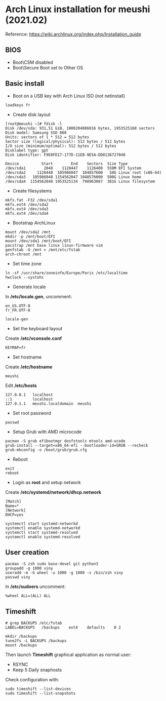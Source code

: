# Arch Linux installation for meushi (2021.02)

Reference: https://wiki.archlinux.org/index.php/Installation_guide

## BIOS

* Boot\CSM disabled
* Boot\Secure Boot set to Other OS

## Basic install

* Boot on a USB key with Arch Linux ISO (not netinstall)

```loadkeys fr```

* Create disk layout

```
[root@meushi ~]# fdisk -l
Disk /dev/sda: 931,51 GiB, 1000204886016 bytes, 1953525168 sectors
Disk model: Samsung SSD 860 
Units: sectors of 1 * 512 = 512 bytes
Sector size (logical/physical): 512 bytes / 512 bytes
I/O size (minimum/optimal): 512 bytes / 512 bytes
Disklabel type: gpt
Disk identifier: F9E0FD17-177D-11EB-9E5A-DD0136727040

Device          Start        End    Sectors  Size Type
/dev/sda1        2048    1128447    1126400  550M EFI System
/dev/sda2     1128448  105986047  104857600   50G Linux root (x86-64)
/dev/sda3   105986048 1154562047 1048576000  500G Linux home
/dev/sda4  1154562048 1953525134  798963087  381G Linux filesystem
```

* Create filesystems

```
mkfs.fat -F32 /dev/sda1
mkfs.ext4 /dev/sda2
mkfs.ext4 /dev/sda3
mkfs.ext4 /dev/sda4
```

* Bootstrap ArchLinux

```
mount /dev/sda2 /mnt
mkdir -p /mnt/boot/EFI
mount /dev/sda1 /mnt/boot/EFI
pacstrap /mnt base linux linux-firmware vim
genfstab -U /mnt > /mnt/etc/fstab
arch-chroot /mnt
```

* Set time zone

```
ln -sf /usr/share/zoneinfo/Europe/Paris /etc/localtime
hwclock --systohc
```

* Generate locale

In **/etc/locale.gen**, uncomment:

```
en_US.UTF-8
fr_FR.UTF-8
```

```
locale-gen
```

* Set the keyboard layout  

Create **/etc/vconsole.conf**

```
KEYMAP=fr
```

* Set hostname

Create **/etc/hostname**

```
meushi
```

Edit **/etc/hosts**

```
127.0.0.1   localhost
::1		    localhost
127.0.1.1	meushi.localdomain	meushi
```

* Set root password

```
passwd
```

* Setup Grub with AMD microcode

```
pacman -S grub efibootmgr dosfstools mtools amd-ucode
grub-install --target=x86_64-efi --bootloader-id=GRUB --recheck
grub-mkconfig -o /boot/grub/grub.cfg
```

* Reboot

```
exit
reboot
```

* Login as **root** and setup network

Create **/etc/systemd/network/dhcp.network**

```
[Match]
Name=*
[Network]
DHCP=yes
```

```
systemctl start systemd-networkd
systemctl enable systemd-networkd
systemctl start systemd-resolved
systemctl enable systemd-resolved
```

## User creation

```
pacman -S zsh sudo base-devel git python3
groupadd -g 1000 viny
useradd -m -G wheel -u 1000 -g 1000 -s /bin/zsh viny
passwd viny
```

In **/etc/sudoers** uncomment:

```
%wheel ALL=(ALL) ALL
```

## Timeshift


```
# grep BACKUPS /etc/fstab
LABEL=BACKUPS	/backups	ext4	defaults	0 2
```

```
mkdir /backups
tune2fs -L BACKUPS /backups
mount /backups
```

Then launch **Timeshift** graphical application as normal user:

* RSYNC
* Keep 5 Daily snaphosts

Check configuration with:

```
sudo timeshift --list-devices
sudo timeshift --list-snapshots
```

